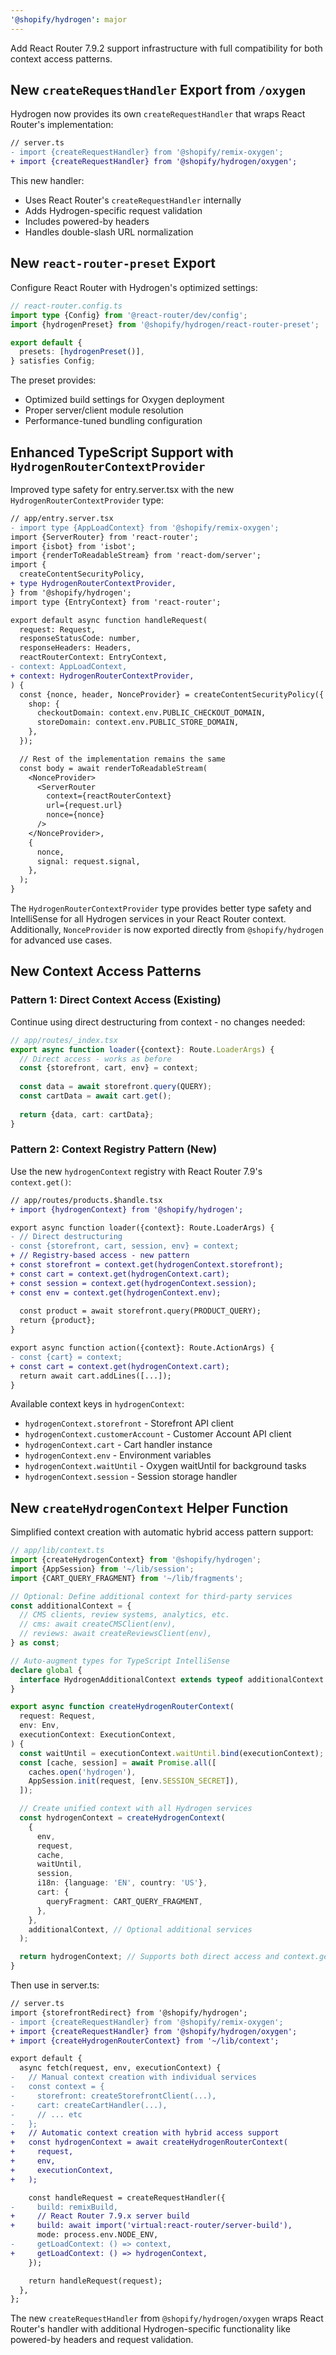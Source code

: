 ```yaml
---
'@shopify/hydrogen': major
---
```


Add React Router 7.9.2 support infrastructure with full compatibility for both context access patterns.

## New `createRequestHandler` Export from `/oxygen`

Hydrogen now provides its own `createRequestHandler` that wraps React Router's implementation:

```diff
// server.ts
- import {createRequestHandler} from '@shopify/remix-oxygen';
+ import {createRequestHandler} from '@shopify/hydrogen/oxygen';
```

This new handler:
- Uses React Router's `createRequestHandler` internally
- Adds Hydrogen-specific request validation
- Includes powered-by headers
- Handles double-slash URL normalization

## New `react-router-preset` Export

Configure React Router with Hydrogen's optimized settings:

```ts
// react-router.config.ts
import type {Config} from '@react-router/dev/config';
import {hydrogenPreset} from '@shopify/hydrogen/react-router-preset';

export default {
  presets: [hydrogenPreset()],
} satisfies Config;
```

The preset provides:
- Optimized build settings for Oxygen deployment
- Proper server/client module resolution
- Performance-tuned bundling configuration

## Enhanced TypeScript Support with `HydrogenRouterContextProvider`

Improved type safety for entry.server.tsx with the new `HydrogenRouterContextProvider` type:

```diff
// app/entry.server.tsx
- import type {AppLoadContext} from '@shopify/remix-oxygen';
import {ServerRouter} from 'react-router';
import {isbot} from 'isbot';
import {renderToReadableStream} from 'react-dom/server';
import {
  createContentSecurityPolicy,
+ type HydrogenRouterContextProvider,
} from '@shopify/hydrogen';
import type {EntryContext} from 'react-router';

export default async function handleRequest(
  request: Request,
  responseStatusCode: number,
  responseHeaders: Headers,
  reactRouterContext: EntryContext,
- context: AppLoadContext,
+ context: HydrogenRouterContextProvider,
) {
  const {nonce, header, NonceProvider} = createContentSecurityPolicy({
    shop: {
      checkoutDomain: context.env.PUBLIC_CHECKOUT_DOMAIN,
      storeDomain: context.env.PUBLIC_STORE_DOMAIN,
    },
  });

  // Rest of the implementation remains the same
  const body = await renderToReadableStream(
    <NonceProvider>
      <ServerRouter
        context={reactRouterContext}
        url={request.url}
        nonce={nonce}
      />
    </NonceProvider>,
    {
      nonce,
      signal: request.signal,
    },
  );
}
```

The `HydrogenRouterContextProvider` type provides better type safety and IntelliSense for all Hydrogen services in your React Router context. Additionally, `NonceProvider` is now exported directly from `@shopify/hydrogen` for advanced use cases.

## New Context Access Patterns

### Pattern 1: Direct Context Access (Existing)
Continue using direct destructuring from context - no changes needed:

```ts
// app/routes/_index.tsx
export async function loader({context}: Route.LoaderArgs) {
  // Direct access - works as before
  const {storefront, cart, env} = context;
  
  const data = await storefront.query(QUERY);
  const cartData = await cart.get();
  
  return {data, cart: cartData};
}
```

### Pattern 2: Context Registry Pattern (New)
Use the new `hydrogenContext` registry with React Router 7.9's `context.get()`:

```diff
// app/routes/products.$handle.tsx
+ import {hydrogenContext} from '@shopify/hydrogen';

export async function loader({context}: Route.LoaderArgs) {
- // Direct destructuring
- const {storefront, cart, session, env} = context;
+ // Registry-based access - new pattern
+ const storefront = context.get(hydrogenContext.storefront);
+ const cart = context.get(hydrogenContext.cart);
+ const session = context.get(hydrogenContext.session);
+ const env = context.get(hydrogenContext.env);
  
  const product = await storefront.query(PRODUCT_QUERY);
  return {product};
}

export async function action({context}: Route.ActionArgs) {
- const {cart} = context;
+ const cart = context.get(hydrogenContext.cart);
  return await cart.addLines([...]);
}
```

Available context keys in `hydrogenContext`:
- `hydrogenContext.storefront` - Storefront API client
- `hydrogenContext.customerAccount` - Customer Account API client  
- `hydrogenContext.cart` - Cart handler instance
- `hydrogenContext.env` - Environment variables
- `hydrogenContext.waitUntil` - Oxygen waitUntil for background tasks
- `hydrogenContext.session` - Session storage handler

## New `createHydrogenContext` Helper Function

Simplified context creation with automatic hybrid access pattern support:

```ts
// app/lib/context.ts
import {createHydrogenContext} from '@shopify/hydrogen';
import {AppSession} from '~/lib/session';
import {CART_QUERY_FRAGMENT} from '~/lib/fragments';

// Optional: Define additional context for third-party services
const additionalContext = {
  // CMS clients, review systems, analytics, etc.
  // cms: await createCMSClient(env),
  // reviews: await createReviewsClient(env),
} as const;

// Auto-augment types for TypeScript IntelliSense
declare global {
  interface HydrogenAdditionalContext extends typeof additionalContext {}
}

export async function createHydrogenRouterContext(
  request: Request,
  env: Env,
  executionContext: ExecutionContext,
) {
  const waitUntil = executionContext.waitUntil.bind(executionContext);
  const [cache, session] = await Promise.all([
    caches.open('hydrogen'),
    AppSession.init(request, [env.SESSION_SECRET]),
  ]);

  // Create unified context with all Hydrogen services
  const hydrogenContext = createHydrogenContext(
    {
      env,
      request,
      cache,
      waitUntil,
      session,
      i18n: {language: 'EN', country: 'US'},
      cart: {
        queryFragment: CART_QUERY_FRAGMENT,
      },
    },
    additionalContext, // Optional additional services
  );

  return hydrogenContext; // Supports both direct access and context.get()
}
```

Then use in server.ts:

```diff
// server.ts
import {storefrontRedirect} from '@shopify/hydrogen';
- import {createRequestHandler} from '@shopify/remix-oxygen';
+ import {createRequestHandler} from '@shopify/hydrogen/oxygen';
+ import {createHydrogenRouterContext} from '~/lib/context';

export default {
  async fetch(request, env, executionContext) {
-   // Manual context creation with individual services
-   const context = {
-     storefront: createStorefrontClient(...),
-     cart: createCartHandler(...),
-     // ... etc
-   };
+   // Automatic context creation with hybrid access support
+   const hydrogenContext = await createHydrogenRouterContext(
+     request,
+     env,
+     executionContext,
+   );

    const handleRequest = createRequestHandler({
-     build: remixBuild,
+     // React Router 7.9.x server build
+     build: await import('virtual:react-router/server-build'),
      mode: process.env.NODE_ENV,
-     getLoadContext: () => context,
+     getLoadContext: () => hydrogenContext,
    });

    return handleRequest(request);
  },
};
```

The new `createRequestHandler` from `@shopify/hydrogen/oxygen` wraps React Router's handler with additional Hydrogen-specific functionality like powered-by headers and request validation.

